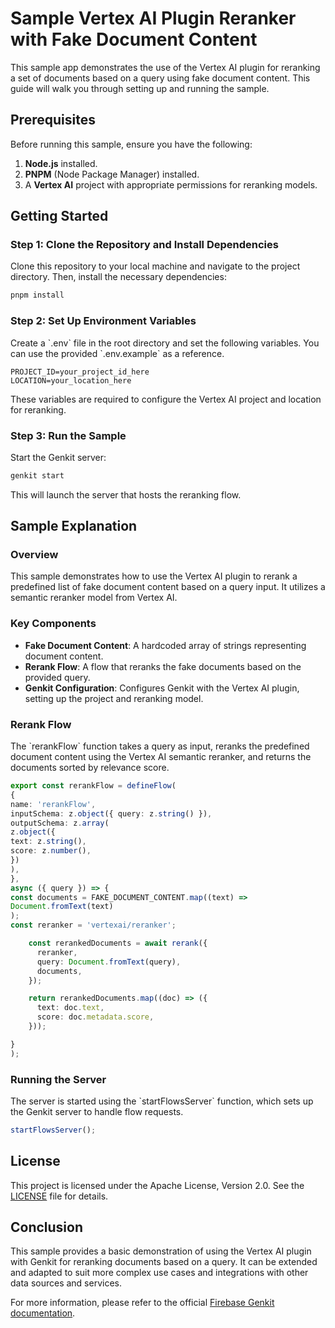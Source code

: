 # Sample Vertex AI Plugin Reranker with Fake Document Content

This sample app demonstrates the use of the Vertex AI plugin for reranking a set of documents based on a query using fake document content. This guide will walk you through setting up and running the sample.

## Prerequisites

Before running this sample, ensure you have the following:

1. **Node.js** installed.
2. **PNPM** (Node Package Manager) installed.
3. A **Vertex AI** project with appropriate permissions for reranking models.

## Getting Started

### Step 1: Clone the Repository and Install Dependencies

Clone this repository to your local machine and navigate to the project directory. Then, install the necessary dependencies:

```bash
pnpm install
```

### Step 2: Set Up Environment Variables

Create a \`.env\` file in the root directory and set the following variables. You can use the provided \`.env.example\` as a reference.

```plaintext
PROJECT_ID=your_project_id_here
LOCATION=your_location_here
```

These variables are required to configure the Vertex AI project and location for reranking.

### Step 3: Run the Sample

Start the Genkit server:

```bash
genkit start
```

This will launch the server that hosts the reranking flow.

## Sample Explanation

### Overview

This sample demonstrates how to use the Vertex AI plugin to rerank a predefined list of fake document content based on a query input. It utilizes a semantic reranker model from Vertex AI.

### Key Components

- **Fake Document Content**: A hardcoded array of strings representing document content.
- **Rerank Flow**: A flow that reranks the fake documents based on the provided query.
- **Genkit Configuration**: Configures Genkit with the Vertex AI plugin, setting up the project and reranking model.

### Rerank Flow

The \`rerankFlow\` function takes a query as input, reranks the predefined document content using the Vertex AI semantic reranker, and returns the documents sorted by relevance score.

```typescript
export const rerankFlow = defineFlow(
{
name: 'rerankFlow',
inputSchema: z.object({ query: z.string() }),
outputSchema: z.array(
z.object({
text: z.string(),
score: z.number(),
})
),
},
async ({ query }) => {
const documents = FAKE_DOCUMENT_CONTENT.map((text) =>
Document.fromText(text)
);
const reranker = 'vertexai/reranker';

    const rerankedDocuments = await rerank({
      reranker,
      query: Document.fromText(query),
      documents,
    });

    return rerankedDocuments.map((doc) => ({
      text: doc.text,
      score: doc.metadata.score,
    }));

}
);
```

### Running the Server

The server is started using the \`startFlowsServer\` function, which sets up the Genkit server to handle flow requests.

```typescript
startFlowsServer();
```

## License

This project is licensed under the Apache License, Version 2.0. See the [LICENSE](LICENSE) file for details.

## Conclusion

This sample provides a basic demonstration of using the Vertex AI plugin with Genkit for reranking documents based on a query. It can be extended and adapted to suit more complex use cases and integrations with other data sources and services.

For more information, please refer to the official [Firebase Genkit documentation](https://firebase.google.com/docs/genkit).
